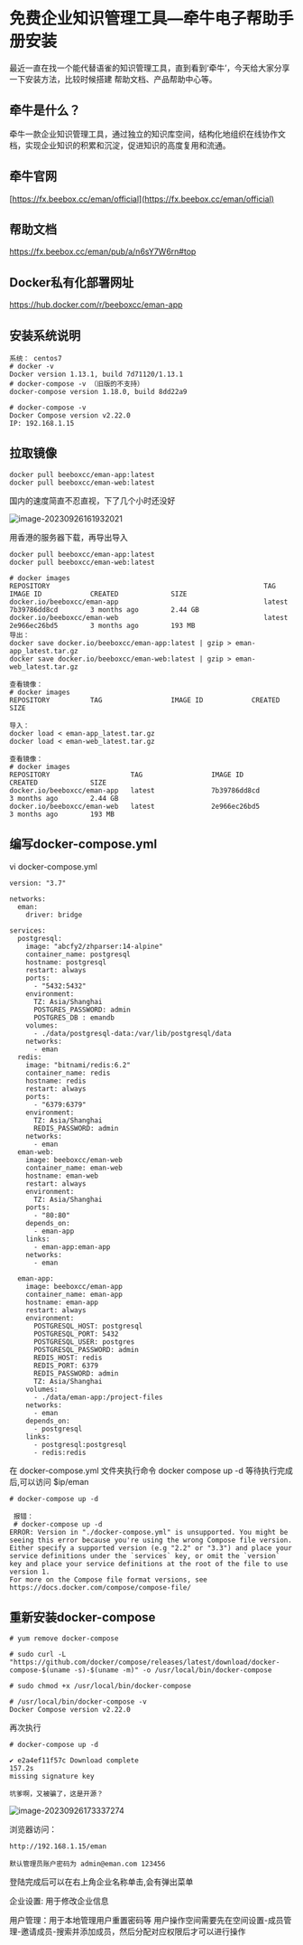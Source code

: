 # 免费企业知识管理工具—牵牛电子帮助手册安装



最近一直在找一个能代替语雀的知识管理工具，直到看到‘牵牛’，今天给大家分享一下安装方法，比较时候搭建 帮助文档、产品帮助中心等。



## 牵牛是什么？

牵牛一款企业知识管理工具，通过独立的知识库空间，结构化地组织在线协作文档，实现企业知识的积累和沉淀，促进知识的高度复用和流通。

## 牵牛官网

[https://fx.beebox.cc/eman/official](https://fx.beebox.cc/eman/official)

## 帮助文档

https://fx.beebox.cc/eman/pub/a/n6sY7W6rn#top

## Docker私有化部署网址

https://hub.docker.com/r/beeboxcc/eman-app



## 安装系统说明

```
系统： centos7
# docker -v
Docker version 1.13.1, build 7d71120/1.13.1
# docker-compose -v （旧版的不支持）
docker-compose version 1.18.0, build 8dd22a9

# docker-compose -v
Docker Compose version v2.22.0
IP: 192.168.1.15
```



## 拉取镜像

```
docker pull beeboxcc/eman-app:latest
docker pull beeboxcc/eman-web:latest
```

国内的速度简直不忍直视，下了几个小时还没好

![image-20230926161932021](https://imgoss.xgss.net/picgo/image-20230926161932021.png?aliyun)



用香港的服务器下载，再导出导入

```
docker pull beeboxcc/eman-app:latest
docker pull beeboxcc/eman-web:latest

# docker images
REPOSITORY                                                     TAG                 IMAGE ID            CREATED             SIZE
docker.io/beeboxcc/eman-app                                    latest              7b39786dd8cd        3 months ago        2.44 GB
docker.io/beeboxcc/eman-web                                    latest              2e966ec26bd5        3 months ago        193 MB
导出：
docker save docker.io/beeboxcc/eman-app:latest | gzip > eman-app_latest.tar.gz
docker save docker.io/beeboxcc/eman-web:latest | gzip > eman-web_latest.tar.gz

查看镜像：
# docker images
REPOSITORY          TAG                 IMAGE ID            CREATED             SIZE

导入：
docker load < eman-app_latest.tar.gz
docker load < eman-web_latest.tar.gz

查看镜像：
# docker images
REPOSITORY                    TAG                 IMAGE ID            CREATED             SIZE
docker.io/beeboxcc/eman-app   latest              7b39786dd8cd        3 months ago        2.44 GB
docker.io/beeboxcc/eman-web   latest              2e966ec26bd5        3 months ago        193 MB
```



## 编写docker-compose.yml

vi docker-compose.yml

```
version: "3.7"

networks:
  eman:
    driver: bridge

services:
  postgresql:
    image: "abcfy2/zhparser:14-alpine"
    container_name: postgresql
    hostname: postgresql
    restart: always
    ports:
      - "5432:5432"
    environment:
      TZ: Asia/Shanghai
      POSTGRES_PASSWORD: admin
      POSTGRES_DB : emandb
    volumes:
      - ./data/postgresql-data:/var/lib/postgresql/data
    networks:
      - eman
  redis:
    image: "bitnami/redis:6.2"
    container_name: redis
    hostname: redis
    restart: always
    ports:
      - "6379:6379"
    environment:
      TZ: Asia/Shanghai
      REDIS_PASSWORD: admin
    networks:
      - eman
  eman-web:
    image: beeboxcc/eman-web
    container_name: eman-web
    hostname: eman-web
    restart: always
    environment:
      TZ: Asia/Shanghai
    ports:
      - "80:80"
    depends_on:
      - eman-app
    links:
      - eman-app:eman-app
    networks:
      - eman

  eman-app:
    image: beeboxcc/eman-app
    container_name: eman-app
    hostname: eman-app
    restart: always
    environment:
      POSTGRESQL_HOST: postgresql
      POSTGRESQL_PORT: 5432
      POSTGRESQL_USER: postgres
      POSTGRESQL_PASSWORD: admin
      REDIS_HOST: redis
      REDIS_PORT: 6379
      REDIS_PASSWORD: admin
      TZ: Asia/Shanghai
    volumes:
      - ./data/eman-app:/project-files
    networks:
      - eman
    depends_on:
      - postgresql
    links:
      - postgresql:postgresql
      - redis:redis
```



在 docker-compose.yml 文件夹执行命令 docker compose up -d 等待执行完成后,可以访问 $ip/eman

```
# docker-compose up -d
 
 报错：
 # docker-compose up -d
ERROR: Version in "./docker-compose.yml" is unsupported. You might be seeing this error because you're using the wrong Compose file version. Either specify a supported version (e.g "2.2" or "3.3") and place your service definitions under the `services` key, or omit the `version` key and place your service definitions at the root of the file to use version 1.
For more on the Compose file format versions, see https://docs.docker.com/compose/compose-file/

```



## 重新安装docker-compose

```
# yum remove docker-compose

# sudo curl -L "https://github.com/docker/compose/releases/latest/download/docker-compose-$(uname -s)-$(uname -m)" -o /usr/local/bin/docker-compose

# sudo chmod +x /usr/local/bin/docker-compose

# /usr/local/bin/docker-compose -v
Docker Compose version v2.22.0
```



再次执行

```
# docker-compose up -d

✔ e2a4ef11f57c Download complete                                                                                                         157.2s 
missing signature key

坑爹啊，又被骗了，这是开源？
```

![image-20230926173337274](https://imgoss.xgss.net/picgo/image-20230926173337274.png?aliyun)



浏览器访问：

```
http://192.168.1.15/eman

默认管理员账户密码为 admin@eman.com 123456
```


登陆完成后可以在右上角企业名称单击,会有弹出菜单

企业设置: 用于修改企业信息

用户管理：用于本地管理用户重置密码等 用户操作空间需要先在空间设置-成员管理-邀请成员-搜索并添加成员，然后分配对应权限后才可以进行操作





